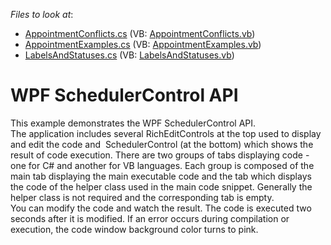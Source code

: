 <!-- default file list -->
*Files to look at*:

* [AppointmentConflicts.cs](./CS/SchedulerControl_WPF_API/CodeExamples/AppointmentConflicts.cs) (VB: [AppointmentConflicts.vb](./VB/SchedulerControl_WPF_API/CodeExamples/AppointmentConflicts.vb))
* [AppointmentExamples.cs](./CS/SchedulerControl_WPF_API/CodeExamples/AppointmentExamples.cs) (VB: [AppointmentExamples.vb](./VB/SchedulerControl_WPF_API/CodeExamples/AppointmentExamples.vb))
* [LabelsAndStatuses.cs](./CS/SchedulerControl_WPF_API/CodeExamples/LabelsAndStatuses.cs) (VB: [LabelsAndStatuses.vb](./VB/SchedulerControl_WPF_API/CodeExamples/LabelsAndStatuses.vb))
<!-- default file list end -->
# WPF SchedulerControl API


This example demonstrates the WPF SchedulerControl API.<br>The application includes several RichEditControls at the top used to display and edit the code and  SchedulerControl (at the bottom) which shows the result of code execution. There are two groups of tabs displaying code - one for C# and another for VB languages. Each group is composed of the main tab displaying the main executable code and the tab which displays the code of the helper class used in the main code snippet. Generally the helper class is not required and the corresponding tab is empty.<br>You can modify the code and watch the result. The code is executed two seconds after it is modified. If an error occurs during compilation or execution, the code window background color turns to pink.

<br/>


